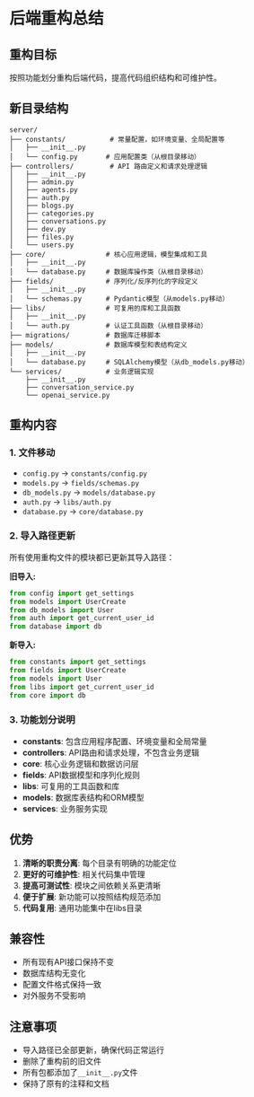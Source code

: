 # 后端重构总结

## 重构目标

按照功能划分重构后端代码，提高代码组织结构和可维护性。

## 新目录结构

```
server/
├── constants/           # 常量配置，如环境变量、全局配置等
│   ├── __init__.py
│   └── config.py       # 应用配置类（从根目录移动）
├── controllers/         # API 路由定义和请求处理逻辑
│   ├── __init__.py
│   ├── admin.py
│   ├── agents.py
│   ├── auth.py
│   ├── blogs.py
│   ├── categories.py
│   ├── conversations.py
│   ├── dev.py
│   ├── files.py
│   └── users.py
├── core/               # 核心应用逻辑，模型集成和工具
│   ├── __init__.py
│   └── database.py     # 数据库操作类（从根目录移动）
├── fields/             # 序列化/反序列化的字段定义
│   ├── __init__.py
│   └── schemas.py      # Pydantic模型（从models.py移动）
├── libs/               # 可复用的库和工具函数
│   ├── __init__.py
│   └── auth.py         # 认证工具函数（从根目录移动）
├── migrations/         # 数据库迁移脚本
├── models/             # 数据库模型和表结构定义
│   ├── __init__.py
│   └── database.py     # SQLAlchemy模型（从db_models.py移动）
└── services/           # 业务逻辑实现
    ├── __init__.py
    ├── conversation_service.py
    └── openai_service.py
```

## 重构内容

### 1. 文件移动

- `config.py` → `constants/config.py`
- `models.py` → `fields/schemas.py`
- `db_models.py` → `models/database.py`
- `auth.py` → `libs/auth.py`
- `database.py` → `core/database.py`

### 2. 导入路径更新

所有使用重构文件的模块都已更新其导入路径：

**旧导入:**
```python
from config import get_settings
from models import UserCreate
from db_models import User
from auth import get_current_user_id
from database import db
```

**新导入:**
```python
from constants import get_settings
from fields import UserCreate
from models import User
from libs import get_current_user_id
from core import db
```

### 3. 功能划分说明

- **constants**: 包含应用程序配置、环境变量和全局常量
- **controllers**: API路由和请求处理，不包含业务逻辑
- **core**: 核心业务逻辑和数据访问层
- **fields**: API数据模型和序列化规则
- **libs**: 可复用的工具函数和库
- **models**: 数据库表结构和ORM模型
- **services**: 业务服务实现

## 优势

1. **清晰的职责分离**: 每个目录有明确的功能定位
2. **更好的可维护性**: 相关代码集中管理
3. **提高可测试性**: 模块之间依赖关系更清晰
4. **便于扩展**: 新功能可以按照结构规范添加
5. **代码复用**: 通用功能集中在libs目录

## 兼容性

- 所有现有API接口保持不变
- 数据库结构无变化
- 配置文件格式保持一致
- 对外服务不受影响

## 注意事项

- 导入路径已全部更新，确保代码正常运行
- 删除了重构前的旧文件
- 所有包都添加了`__init__.py`文件
- 保持了原有的注释和文档 